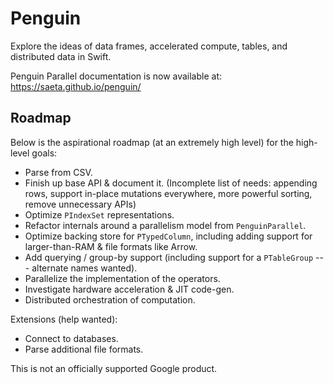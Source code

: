 # Penguin #

Explore the ideas of data frames, accelerated compute, tables, and
distributed data in Swift.

Penguin Parallel documentation is now available at: <https://saeta.github.io/penguin/>

## Roadmap ##

Below is the aspirational roadmap (at an extremely high level) for the high-level goals:

 - Parse from CSV.
 - Finish up base API & document it. (Incomplete list of needs: appending rows, support in-place mutations everywhere, more powerful sorting, remove unnecessary APIs)
 - Optimize `PIndexSet` representations.
 - Refactor internals around a parallelism model from `PenguinParallel`.
 - Optimize backing store for `PTypedColumn`, including adding support for larger-than-RAM & file formats like Arrow.
 - Add querying / group-by support (including support for a `PTableGroup` --- alternate names wanted).
 - Parallelize the implementation of the operators.
 - Investigate hardware acceleration & JIT code-gen.
 - Distributed orchestration of computation.

Extensions (help wanted):
 - Connect to databases.
 - Parse additional file formats.

This is not an officially supported Google product.

